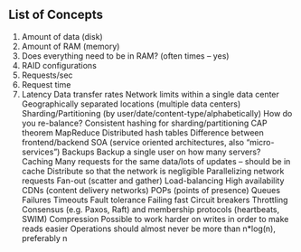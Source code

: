 ## List of Concepts

1. Amount of data (disk)
2. Amount of RAM (memory)
3. Does everything need to be in RAM? (often times – yes)
4. RAID configurations
5. Requests/sec
6. Request time
7. Latency
Data transfer rates
Network limits within a single data center
Geographically separated locations (multiple data centers)
Sharding/Partitioning (by user/date/content-type/alphabetically)
How do you re-balance?
Consistent hashing for sharding/partitioning
CAP theorem
MapReduce
Distributed hash tables
Difference between frontend/backend
SOA (service oriented architectures, also “micro-services”)
Backups
Backup a single user on how many servers?
Caching
Many requests for the same data/lots of updates – should be in cache
Distribute so that the network is negligible
Parallelizing network requests
Fan-out (scatter and gather)
Load-balancing
High availability
CDNs (content delivery networks)
POPs (points of presence)
Queues
Failures
Timeouts
Fault tolerance
Failing fast
Circuit breakers
Throttling
Consensus (e.g. Paxos, Raft) and membership protocols (heartbeats, SWIM)
Compression
Possible to work harder on writes in order to make reads easier
Operations should almost never be more than n*log(n), preferably n